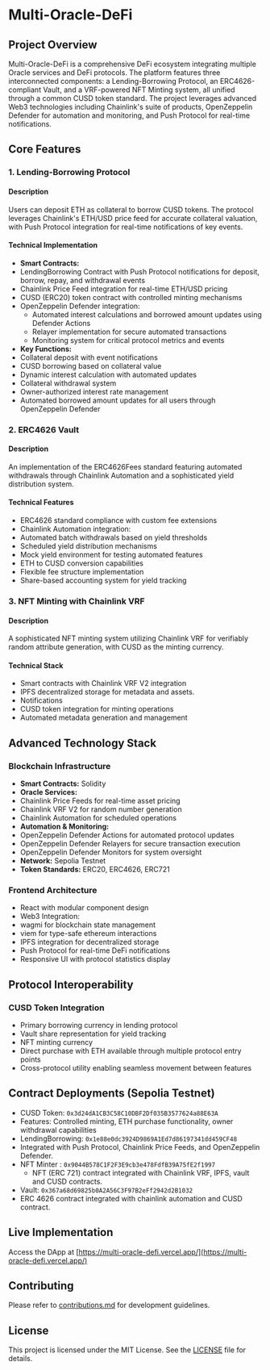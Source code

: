# Multi-Oracle-DeFi

## Project Overview

Multi-Oracle-DeFi is a comprehensive DeFi ecosystem integrating multiple Oracle services and DeFi protocols. The platform features three interconnected components: a Lending-Borrowing Protocol, an ERC4626-compliant Vault, and a VRF-powered NFT Minting system, all unified through a common CUSD token standard. The project leverages advanced Web3 technologies including Chainlink's suite of products, OpenZeppelin Defender for automation and monitoring, and Push Protocol for real-time notifications.

## Core Features

### 1. Lending-Borrowing Protocol

#### Description
Users can deposit ETH as collateral to borrow CUSD tokens. The protocol leverages Chainlink's ETH/USD price feed for accurate collateral valuation, with Push Protocol integration for real-time notifications of key events.

#### Technical Implementation
- **Smart Contracts:**
 - LendingBorrowing Contract with Push Protocol notifications for deposit, borrow, repay, and withdrawal events
 - Chainlink Price Feed integration for real-time ETH/USD pricing
 - CUSD (ERC20) token contract with controlled minting mechanisms
 - OpenZeppelin Defender integration:
   - Automated interest calculations and borrowed amount updates using Defender Actions
   - Relayer implementation for secure automated transactions
   - Monitoring system for critical protocol metrics and events
- **Key Functions:**
 - Collateral deposit with event notifications
 - CUSD borrowing based on collateral value
 - Dynamic interest calculation with automated updates
 - Collateral withdrawal system
 - Owner-authorized interest rate management
 - Automated borrowed amount updates for all users through OpenZeppelin Defender

### 2. ERC4626 Vault

#### Description
An implementation of the ERC4626Fees standard featuring automated withdrawals through Chainlink Automation and a sophisticated yield distribution system.

#### Technical Features
- ERC4626 standard compliance with custom fee extensions
- Chainlink Automation integration:
 - Automated batch withdrawals based on yield thresholds
 - Scheduled yield distribution mechanisms
- Mock yield environment for testing automated features
- ETH to CUSD conversion capabilities
- Flexible fee structure implementation
- Share-based accounting system for yield tracking

### 3. NFT Minting with Chainlink VRF

#### Description
A sophisticated NFT minting system utilizing Chainlink VRF for verifiably random attribute generation, with CUSD as the minting currency.

#### Technical Stack
- Smart contracts with Chainlink VRF V2 integration
- IPFS decentralized storage for metadata and assets.
- Notifications 
- CUSD token integration for minting operations
- Automated metadata generation and management

## Advanced Technology Stack

### Blockchain Infrastructure
- **Smart Contracts:** Solidity
- **Oracle Services:** 
 - Chainlink Price Feeds for real-time asset pricing
 - Chainlink VRF V2 for random number generation
 - Chainlink Automation for scheduled operations
- **Automation & Monitoring:**
 - OpenZeppelin Defender Actions for automated protocol updates
 - OpenZeppelin Defender Relayers for secure transaction execution
 - OpenZeppelin Defender Monitors for system oversight
- **Network:** Sepolia Testnet
- **Token Standards:** ERC20, ERC4626, ERC721

### Frontend Architecture
- React with modular component design
- Web3 Integration: 
 - wagmi for blockchain state management
 - viem for type-safe ethereum interactions
- IPFS integration for decentralized storage
- Push Protocol for real-time DeFi notifications
- Responsive UI with protocol statistics display

## Protocol Interoperability

### CUSD Token Integration
- Primary borrowing currency in lending protocol
- Vault share representation for yield tracking
- NFT minting currency
- Direct purchase with ETH available through multiple protocol entry points
- Cross-protocol utility enabling seamless movement between features

## Contract Deployments (Sepolia Testnet)

- CUSD Token: `0x3d24dA1CB3C58C10DBF2Df035B3577624a88E63A`
 - Features: Controlled minting, ETH purchase functionality, owner withdrawal capabilities
- LendingBorrowing: `0x1e88e0dc3924D9869A1Ed7d86197341dd459CF48`
 - Integrated with Push Protocol, Chainlink Price Feeds, and OpenZeppelin Defender.
- NFT Minter : `0x9044B578C1F2F3E9cb3e478FdfB39A75fE2f1997`
  - NFT (ERC 721) contract integrated with Chainlink VRF, IPFS, vault and CUSD contracts.
- Vault: `0x367a68d69825b0A2A56C3F97B2eFf2942d2B1032`
 - ERC 4626 contract integrated with chainlink automation and CUSD contract.

## Live Implementation
Access the DApp at [https://multi-oracle-defi.vercel.app/](https://multi-oracle-defi.vercel.app/)

## Contributing
Please refer to [contributions.md](contributions.md) for development guidelines.

## License
This project is licensed under the MIT License. See the [LICENSE](LICENSE) file for details.
